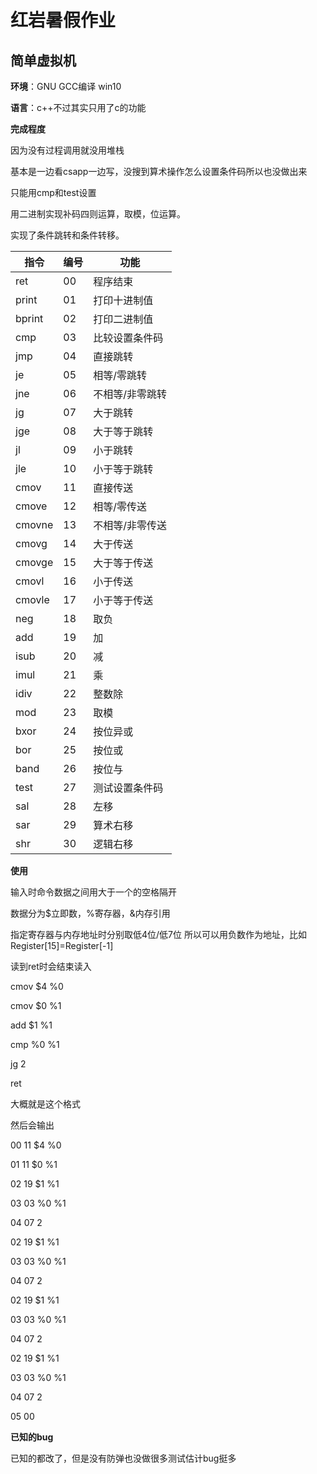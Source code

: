 # 红岩暑假作业

## 简单虚拟机

**环境**：GNU GCC编译 win10

**语言**：c++不过其实只用了c的功能



**完成程度**

因为没有过程调用就没用堆栈

基本是一边看csapp一边写，没搜到算术操作怎么设置条件码所以也没做出来

只能用cmp和test设置

用二进制实现补码四则运算，取模，位运算。

实现了条件跳转和条件转移。

| 指令   | 编号 | 功能            |
| ------ | ---- | --------------- |
| ret    | 00   | 程序结束        |
| print  | 01   | 打印十进制值    |
| bprint | 02   | 打印二进制值    |
| cmp    | 03   | 比较设置条件码  |
| jmp    | 04   | 直接跳转        |
| je     | 05   | 相等/零跳转     |
| jne    | 06   | 不相等/非零跳转 |
| jg     | 07   | 大于跳转        |
| jge    | 08   | 大于等于跳转    |
| jl     | 09   | 小于跳转        |
| jle    | 10   | 小于等于跳转    |
| cmov   | 11   | 直接传送        |
| cmove  | 12   | 相等/零传送     |
| cmovne | 13   | 不相等/非零传送 |
| cmovg  | 14   | 大于传送        |
| cmovge | 15   | 大于等于传送    |
| cmovl  | 16   | 小于传送        |
| cmovle | 17   | 小于等于传送    |
| neg    | 18   | 取负            |
| add    | 19   | 加              |
| isub   | 20   | 减              |
| imul   | 21   | 乘              |
| idiv   | 22   | 整数除          |
| mod    | 23   | 取模            |
| bxor   | 24   | 按位异或        |
| bor    | 25   | 按位或          |
| band   | 26   | 按位与          |
| test   | 27   | 测试设置条件码  |
| sal    | 28   | 左移            |
| sar    | 29   | 算术右移        |
| shr    | 30   | 逻辑右移        |



**使用**

输入时命令数据之间用大于一个的空格隔开

数据分为$立即数，%寄存器，&内存引用

指定寄存器与内存地址时分别取低4位/低7位 所以可以用负数作为地址，比如Register[15]=Register[-1]

读到ret时会结束读入

cmov  $4 %0

cmov  $0 %1

add     $1 %1

cmp    %0 %1

jg         2

ret

大概就是这个格式

然后会输出

00	11  $4 %0

01	11  $0 %1

02	19     $1 %1

03	03    %0 %1

04	07        2

02	19     $1 %1

03	03    %0 %1

04	07        2

02	19     $1 %1

03	03    %0 %1

04	07        2

02	19     $1 %1

03	03    %0 %1

04	07        2

05    00



**已知的bug**

已知的都改了，但是没有防弹也没做很多测试估计bug挺多







